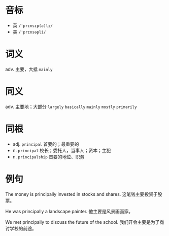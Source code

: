 # 音标

- 英 `/'prɪnsɪp(ə)lɪ/`
- 美 `/'prɪnsəpli/`

# 词义

adv. 主要，大抵
`mainly`

# 同义

adv. 主要地；大部分
`largely` `basically` `mainly` `mostly` `primarily`

# 同根

- adj. `principal` 首要的；最重要的
- n. `principal` 校长；委托人，当事人；资本；主犯
- n. `principalship` 首要的地位、职务

# 例句

The money is principally invested in stocks and shares.
这笔钱主要投资于股票。

He was principally a landscape painter.
他主要是风景画画家。

We met principally to discuss the future of the school.
我们开会主要是为了商讨学校的前途。


